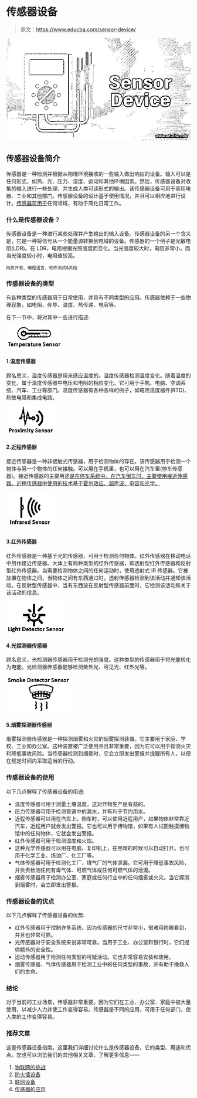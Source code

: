 # 传感器设备

> 原文：<https://www.educba.com/sensor-device/>

![Sensor-Device](img/88f766085472c9c733ec79f86ba47f92.png)



## 传感器设备简介

传感器是一种检测并根据从物理环境接收的一些输入做出响应的设备。输入可以是任何形式，如热、光、压力、湿度、运动和其他环境因素。然后，传感器设备对收集的输入进行一些处理，并生成人类可读形式的输出。该传感器设备可用于家用电器、工业和其他部门。传感器设备的设计基于使用情况，并且可以相应地进行设计。[传感器可用于](https://www.educba.com/what-is-sensors/)任何领域，有助于简化日常工作。

### 什么是传感器设备？

传感器设备是一种进行某些处理并产生输出的输入设备。传感器设备的另一个含义是，它是一种将信号从一个能量源转换到电域的设备。传感器的一个例子是光敏电阻(LDR)。在 LDR，电阻根据光照强度而变化。当光强度较大时，电阻非常小，而当光强度较小时，电阻值较高。

<small>网页开发、编程语言、软件测试&其他</small>

### 传感器设备的类型

有各种类型的传感器用于日常使用，并具有不同类型的应用。传感器依赖于一些物理现象，如电阻、传导、温度、热传递、电容等。

在下一节中，将对其中一些进行描述:

![TEMPRETURE sensor](img/512d9759cca8beb368e8f3600d30423e.png)



#### 1.温度传感器

顾名思义，温度传感器是用来感应温度的。温度传感器检测温度变化。随着温度的变化，属于温度传感器中电压和电阻的相应变化。它可用于手机、电脑、空调系统、汽车、工业等部门。温度传感器有各种各样的例子，如电阻温度器件(RTD)、热敏电阻和集成电路。

![proximity sensor](img/8d13434676f5ee79379dee378e87d07e.png)



#### 2.近程传感器

接近传感器是一种非接触式传感器，用于检测物体的存在。该传感器用于检测一个物体与另一个物体的任何接触。可以用在手机里，也可以用在汽车里(停车传感器)。接近传感器的主要用途[是在停车系统中。在汽车倒车时，主要使用接近传感器。近程传感器中使用的技术基于霍尔效应、超声波、电容和光学。](https://www.educba.com/what-is-proximity-sensors/)

![infrared sensor](img/1b561cf9acf491c92875d67bdae0af23.png)



#### 3.红外传感器

红外传感器是一种基于光的传感器，可用于检测任何物体。红外传感器在移动电话中用作接近传感器。大体上有两种类型的红外传感器，即透射型红外传感器和反射型红外传感器。当需要检测物体之间的任何运动时，使用透射式 IR 传感器。它被放置在物体之间，当物体之间有东西通过时，透射传感器检测到该活动并通知该活动。在反射型传感器中，当有东西放在反射型传感器前面时，它检测该活动和关于该活动的信息。

![light detector sensor](img/533b4970c703b58f34d3316985cb010f.png)



#### 4.光探测器传感器

顾名思义，光检测器传感器用于检测光的强度。这种类型的传感器用于将光能转化为电能。光检测器传感器能够检测紫外光、可见光、红外光等。

![smoke detector sensor](img/5de6ec0e5e57b915b2fd04df3b8dd557.png)



#### 5.烟雾探测器传感器

烟雾探测器传感器是一种探测烟雾和火灾的烟雾探测装置。它主要用于家庭、学校、工业和办公室。这种装置被广泛使用并且非常重要，因为它可以用于探测火灾和降低事故风险。当传感器检测到烟雾时，它会立即发出警报并提醒所有人，以便在规定时间内采取适当的行动。

### 传感器设备的使用

以下几点解释了传感器设备的用途:

*   温度传感器可用于测量土壤温度，这对作物生产是有益的。
*   压力传感器可用于检测管道中的漏水，并有利于节约用水。
*   近程传感器可以用在汽车上。倒车时，可以使用近程用户，如果物体非常靠近汽车，近程用户就会发出警报。它也可以用于博物馆，如果有人试图触摸博物馆中的任何物体，它就会发出警报。
*   红外传感器可用于检测湿度和火焰。
*   这种光学传感器可以用在电脑、复印机上，在黑暗的时候可以自动打开。也可用于化学工业、炼油厂、化工厂等。
*   气体传感器可用于检测化工厂、煤气厂的气体泄漏。它可用于降低事故风险，并负责检测任何有毒气体、可燃气体或任何可燃气体的泄漏。
*   烟雾传感器用于检测办公室、家庭或任何行业中的任何烟雾或火灾。当它探测到烟雾时，会立即发出警报。

### 传感器设备的优点

以下几点解释了传感器设备的优势:

*   红外传感器用于控制许多系统。因为传感器的尺寸非常小，很难用肉眼看到，并且也非常可靠。
*   光传感器对于安全系统来说非常可靠。当用于工业、办公室和银行时，它们提供额外的安全性。
*   运动传感器用于检测任何类型的可疑活动。它也非常容易安装和使用。
*   烟雾传感器、气体传感器用于检测工业中的任何类型的事故，并有助于挽救人们的生命。

### 结论

对于当前的工业场景，传感器非常重要。因为它们在工业、办公室、家庭中被大量使用，以减少人力并使工作变得容易。传感器是不同的应用，可用于任何部门，使人类的工作变得容易。

### 推荐文章

这是传感器设备指南。这里我们详细讨论什么是传感器设备，它的类型、用途和优点。您也可以浏览我们的其他相关文章，了解更多信息——

1.  [物联网的挑战](https://www.educba.com/challenges-of-iot/)
2.  [防火墙设备](https://www.educba.com/firewall-devices/)
3.  [联网设备](https://www.educba.com/networking-devices/)
4.  [传感器的应用](https://www.educba.com/applications-of-sensors/)





